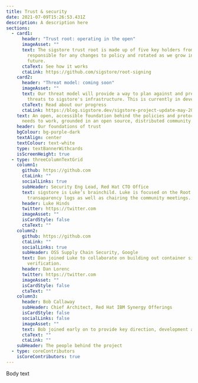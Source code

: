 ```yaml
---
title: Trust & security
date: 2021-07-09T15:26:53.431Z
description: A description here
sections:
  - card1:
      header: "Trust root: operating in the open"
      imageAsset: ""
      text: The sigstore trust root is made up of five key holders from the community,
        responsible for any changes to policy and rotated as we grow in the
        future.
      ctaText: See how it works
      ctaLink: https://github.com/sigstore/root-signing
    card2:
      header: "Threat model: coming soon"
      imageAsset: ""
      text: Our threat model will provide a way to plan against and prevent known
        threats to sigstore's infrastructure. This is currently in development.
      ctaText: Read about our progress
      ctaLink: https://blog.sigstore.dev/sigstore-project-update-may-2021-ad8df9ac8dc5
    text: An open, accessible foundation behind the policies and protocols sigstore
      needs to work, grounded in an open source, distributed community.
    header: Our foundations of trust
    bgColour: bg-purple-dark
    textAlign: center
    textColour: text-white
    type: textBannerWithcards
    isScreenHeight: true
  - type: threeColumnTextGrid
    column1:
      github: https://github.com
      ctaLink: ""
      socialLinks: true
      subHeader: Security Eng Lead, Red Hat CTO Office
      text: sigstore is Luke’s brainchild. Luke is focused on the Root CA and
        transaparency logs as well as chairing the community meetings.
      header: Luke Hinds
      twitter: https://twitter.com
      imageAsset: ""
      isCardStyle: false
      ctaText: ""
    column2:
      github: https://github.com
      ctaLink: ""
      socialLinks: true
      subHeader: OSS Supply Chain Security, Google
      text: Dan joined Luke to collaborate on building out container signing and
        verification.
      header: Dan Lorenc
      twitter: https://twitter.com
      imageAsset: ""
      isCardStyle: false
      ctaText: ""
    column3:
      header: Bob Callaway
      subHeader: Chief Architect, Red Hat IBM Synergy Offerings
      isCardStyle: false
      socialLinks: false
      imageAsset: ""
      text: Bob joined early on to provide key direction, development and strategy.
      ctaText: ""
      ctaLink: ""
    subHeader: The people behind the project
  - type: coreContributors
    isCoreContributors: true
---
```


Body text
